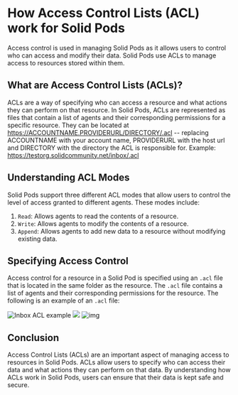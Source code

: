 # How Access Control Lists (ACL) work for Solid Pods

Access control is used in managing Solid Pods as it allows users to control who can access and modify their data. Solid Pods use ACLs to manage access to resources stored within them.

## What are Access Control Lists (ACLs)?

ACLs are a way of specifying who can access a resource and what actions they can perform on that resource. In Solid Pods, ACLs are represented as files that contain a list of agents and their corresponding permissions for a specific resource. They can be located at https://ACCOUNTNAME.PROVIDERURL/DIRECTORY/.acl -- replacing ACCOUNTNAME with your account name, PROVIDERURL with the host url and DIRECTORY with the directory the ACL is responsible for.
Example: https://testorg.solidcommunity.net/inbox/.acl

## Understanding ACL Modes

Solid Pods support three different ACL modes that allow users to control the level of access granted to different agents. These modes include:

1.  `Read`: Allows agents to read the contents of a resource.
2.  `Write`: Allows agents to modify the contents of a resource.
3.  `Append`: Allows agents to add new data to a resource without modifying existing data.

## Specifying Access Control

Access control for a resource in a Solid Pod is specified using an `.acl` file that is located in the same folder as the resource. The `.acl` file contains a list of agents and their corresponding permissions for the resource. The following is an example of an `.acl` file:

![Inbox ACL example](Screenshot1.png "inbox ACL example")
<img src = "./Screenshot1.png" >
![img](https://drive.google.com/file/d/1_e2Na4iokR9R1WAswYvcnNyYo9fByDmN/view?usp=share_link)

## Conclusion

Access Control Lists (ACLs) are an important aspect of managing access to resources in Solid Pods. ACLs allow users to specify who can access their data and what actions they can perform on that data. By understanding how ACLs work in Solid Pods, users can ensure that their data is kept safe and secure.
